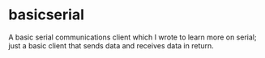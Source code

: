 # basicserial

A basic serial communications client which I wrote to learn more on serial;  just a basic client that sends data and receives data in return.
